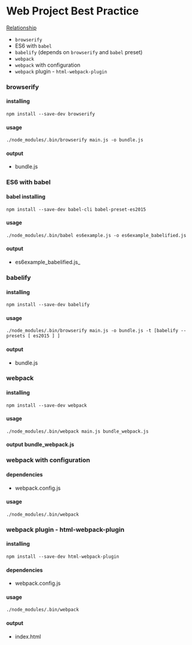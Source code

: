 # Web Project Best Practice

[Relationship](https://www.mindomo.com/mindmap/5f2c938a5392487ab53cb3a8dcb1b8d3)

- `browserify`
- ES6 with `babel`
- `babelify` (depends on `browserify` and `babel` preset)
- `webpack`
- `webpack` with configuration
- `webpack` plugin - `html-webpack-plugin`

### browserify

#### installing

`npm install --save-dev browserify`

#### usage

`./node_modules/.bin/browserify main.js -o bundle.js`

#### output

- bundle.js

### ES6 with babel

#### babel installing

`npm install --save-dev babel-cli babel-preset-es2015`

#### usage

`./node_modules/.bin/babel es6example.js -o es6example_babelified.js`

#### output

- es6example_babelified.js_

### babelify

#### installing

`npm install --save-dev babelify`

#### usage

`./node_modules/.bin/browserify main.js -o bundle.js -t [babelify --presets [ es2015 ] ]`

#### output

- bundle.js

### webpack

#### installing

`npm install --save-dev webpack`

#### usage

`./node_modules/.bin/webpack main.js bundle_webpack.js`

#### output bundle_webpack.js

### webpack with configuration

#### dependencies

- webpack.config.js

#### usage

`./node_modules/.bin/webpack`

### webpack plugin - html-webpack-plugin

#### installing

`npm install --save-dev html-webpack-plugin`

#### dependencies

- webpack.config.js

#### usage

`./node_modules/.bin/webpack`

#### output

- index.html